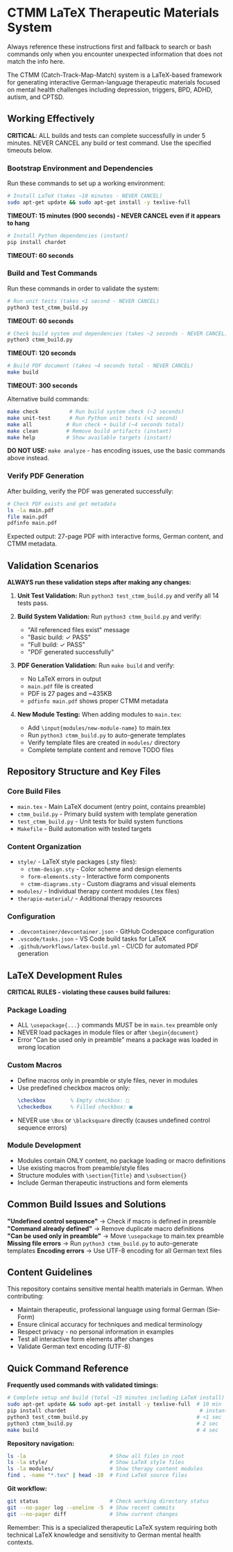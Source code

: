 # CTMM LaTeX Therapeutic Materials System

Always reference these instructions first and fallback to search or bash commands only when you encounter unexpected information that does not match the info here.

The CTMM (Catch-Track-Map-Match) system is a LaTeX-based framework for generating interactive German-language therapeutic materials focused on mental health challenges including depression, triggers, BPD, ADHD, autism, and CPTSD.

## Working Effectively

**CRITICAL**: ALL builds and tests can complete successfully in under 5 minutes. NEVER CANCEL any build or test command. Use the specified timeouts below.

### Bootstrap Environment and Dependencies
Run these commands to set up a working environment:

```bash
# Install LaTeX (takes ~10 minutes - NEVER CANCEL)
sudo apt-get update && sudo apt-get install -y texlive-full
```
**TIMEOUT: 15 minutes (900 seconds) - NEVER CANCEL even if it appears to hang**

```bash
# Install Python dependencies (instant)
pip install chardet
```
**TIMEOUT: 60 seconds**

### Build and Test Commands
Run these commands in order to validate the system:

```bash
# Run unit tests (takes <1 second - NEVER CANCEL) 
python3 test_ctmm_build.py
```
**TIMEOUT: 60 seconds**

```bash
# Check build system and dependencies (takes ~2 seconds - NEVER CANCEL)
python3 ctmm_build.py
```
**TIMEOUT: 120 seconds**

```bash
# Build PDF document (takes ~4 seconds total - NEVER CANCEL)
make build
```
**TIMEOUT: 300 seconds**

Alternative build commands:
```bash
make check          # Run build system check (~2 seconds)
make unit-test      # Run Python unit tests (<1 second)  
make all           # Run check + build (~4 seconds total)
make clean         # Remove build artifacts (instant)
make help          # Show available targets (instant)
```

**DO NOT USE:** `make analyze` - has encoding issues, use the basic commands above instead.

### Verify PDF Generation
After building, verify the PDF was generated successfully:

```bash
# Check PDF exists and get metadata
ls -la main.pdf
file main.pdf
pdfinfo main.pdf
```

Expected output: 27-page PDF with interactive forms, German content, and CTMM metadata.

## Validation Scenarios

**ALWAYS run these validation steps after making any changes:**

1. **Unit Test Validation:** Run `python3 test_ctmm_build.py` and verify all 14 tests pass.

2. **Build System Validation:** Run `python3 ctmm_build.py` and verify:
   - "All referenced files exist" message
   - "Basic build: ✓ PASS" 
   - "Full build: ✓ PASS"
   - "PDF generated successfully"

3. **PDF Generation Validation:** Run `make build` and verify:
   - No LaTeX errors in output
   - `main.pdf` file is created
   - PDF is 27 pages and ~435KB
   - `pdfinfo main.pdf` shows proper CTMM metadata

4. **New Module Testing:** When adding modules to `main.tex`:
   - Add `\input{modules/new-module-name}` to main.tex
   - Run `python3 ctmm_build.py` to auto-generate templates
   - Verify template files are created in `modules/` directory
   - Complete template content and remove TODO files

## Repository Structure and Key Files

### Core Build Files
- `main.tex` - Main LaTeX document (entry point, contains preamble)
- `ctmm_build.py` - Primary build system with template generation  
- `test_ctmm_build.py` - Unit tests for build system functions
- `Makefile` - Build automation with tested targets

### Content Organization  
- `style/` - LaTeX style packages (.sty files):
  - `ctmm-design.sty` - Color scheme and design elements
  - `form-elements.sty` - Interactive form components
  - `ctmm-diagrams.sty` - Custom diagrams and visual elements
- `modules/` - Individual therapy content modules (.tex files)
- `therapie-material/` - Additional therapy resources

### Configuration
- `.devcontainer/devcontainer.json` - GitHub Codespace configuration
- `.vscode/tasks.json` - VS Code build tasks for LaTeX
- `.github/workflows/latex-build.yml` - CI/CD for automated PDF generation

## LaTeX Development Rules

**CRITICAL RULES - violating these causes build failures:**

### Package Loading
- ALL `\usepackage{...}` commands MUST be in `main.tex` preamble only
- NEVER load packages in module files or after `\begin{document}`
- Error "Can be used only in preamble" means a package was loaded in wrong location

### Custom Macros
- Define macros only in preamble or style files, never in modules
- Use predefined checkbox macros only:
  ```latex
  \checkbox        % Empty checkbox: □
  \checkedbox      % Filled checkbox: ■  
  ```
- NEVER use `\Box` or `\blacksquare` directly (causes undefined control sequence errors)

### Module Development
- Modules contain ONLY content, no package loading or macro definitions
- Use existing macros from preamble/style files
- Structure modules with `\section{Title}` and `\subsection{}`
- Include German therapeutic instructions and form elements

## Common Build Issues and Solutions

**"Undefined control sequence"** → Check if macro is defined in preamble
**"Command already defined"** → Remove duplicate macro definitions  
**"Can be used only in preamble"** → Move `\usepackage` to main.tex preamble
**Missing file errors** → Run `python3 ctmm_build.py` to auto-generate templates
**Encoding errors** → Use UTF-8 encoding for all German text files

## Content Guidelines

This repository contains sensitive mental health materials in German. When contributing:

- Maintain therapeutic, professional language using formal German (Sie-Form)
- Ensure clinical accuracy for techniques and medical terminology
- Respect privacy - no personal information in examples
- Test all interactive form elements after changes
- Validate German text encoding (UTF-8)

## Quick Command Reference

**Frequently used commands with validated timings:**

```bash
# Complete setup and build (total ~15 minutes including LaTeX install)
sudo apt-get update && sudo apt-get install -y texlive-full  # 10 min
pip install chardet                                           # instant
python3 test_ctmm_build.py                                   # <1 sec
python3 ctmm_build.py                                        # 2 sec  
make build                                                   # 4 sec
```

**Repository navigation:**
```bash
ls -la                           # Show all files in root
ls -la style/                    # Show LaTeX style files
ls -la modules/                  # Show therapy content modules
find . -name "*.tex" | head -10  # Find LaTeX source files
```

**Git workflow:**
```bash
git status                       # Check working directory status
git --no-pager log --oneline -5  # Show recent commits
git --no-pager diff              # Show current changes
```

Remember: This is a specialized therapeutic LaTeX system requiring both technical LaTeX knowledge and sensitivity to German mental health contexts.